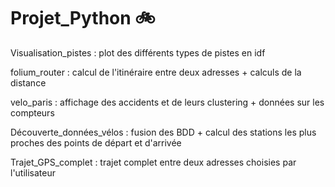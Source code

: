 # Projet_Python :bike:

Visualisation_pistes : plot des différents types de pistes en idf 



folium_router : calcul de l'itinéraire entre deux adresses + calculs de la distance 

velo_paris : affichage des accidents et de leurs clustering + données sur les compteurs

Découverte_données_vélos : fusion des BDD + calcul des stations les plus proches des points de départ et d'arrivée 

Trajet_GPS_complet : trajet complet entre deux adresses choisies par l'utilisateur 
